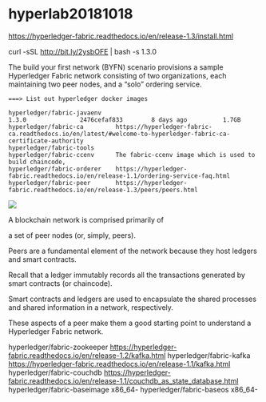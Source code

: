 # hyperlab20181018

https://hyperledger-fabric.readthedocs.io/en/release-1.3/install.html

curl -sSL http://bit.ly/2ysbOFE | bash -s 1.3.0

The build your first network (BYFN) scenario provisions a sample Hyperledger Fabric network 
consisting of two organizations, each maintaining two peer nodes, 
and a “solo” ordering service.

~~~~
===> List out hyperledger docker images

hyperledger/fabric-javaenv                                                                                           1.3.0               2476cefaf833        8 days ago          1.7GB
hyperledger/fabric-ca         https://hyperledger-fabric-ca.readthedocs.io/en/latest/#welcome-to-hyperledger-fabric-ca-certificate-authority                                                                                                     
hyperledger/fabric-tools                                                                                                  
hyperledger/fabric-ccenv      The fabric-ccenv image which is used to build chaincode,                                        hyperledger/fabric-orderer    https://hyperledger-fabric.readthedocs.io/en/release-1.1/ordering-service-faq.html              hyperledger/fabric-peer       https://hyperledger-fabric.readthedocs.io/en/release-1.3/peers/peers.html
~~~~

<img src="https://hyperledger-fabric.readthedocs.io/en/release-1.3/_images/peers.diagram.1.png">

A blockchain network is comprised primarily of 

a set of peer nodes (or, simply, peers). 

Peers are a fundamental element of the network because they host ledgers and smart contracts. 

Recall that a ledger immutably records all the transactions generated by smart contracts (or chaincode). 

Smart contracts and ledgers are used to encapsulate the shared processes and shared information in a network, respectively. 

These aspects of a peer make them a good starting point to understand a Hyperledger Fabric network.

hyperledger/fabric-zookeeper  https://hyperledger-fabric.readthedocs.io/en/release-1.2/kafka.html                             hyperledger/fabric-kafka      https://hyperledger-fabric.readthedocs.io/en/release-1.1/kafka.html
hyperledger/fabric-couchdb    https://hyperledger-fabric.readthedocs.io/en/release-1.1/couchdb_as_state_database.html          hyperledger/fabric-baseimage                                                                                         x86_64-
hyperledger/fabric-baseos                                                                                            x86_64-

~~~~
